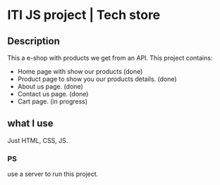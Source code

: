 # ITI JS project | Tech store

## Description

This a e-shop with products we get from an API.
This project contains:

- Home page with show our products (done)
- Product page to show you our products details. (done)
- About us page. (done)
- Contact us page. (done)
- Cart page. (in progress)

## what I use

Just HTML, CSS, JS.

### PS

use a server to run this project.

